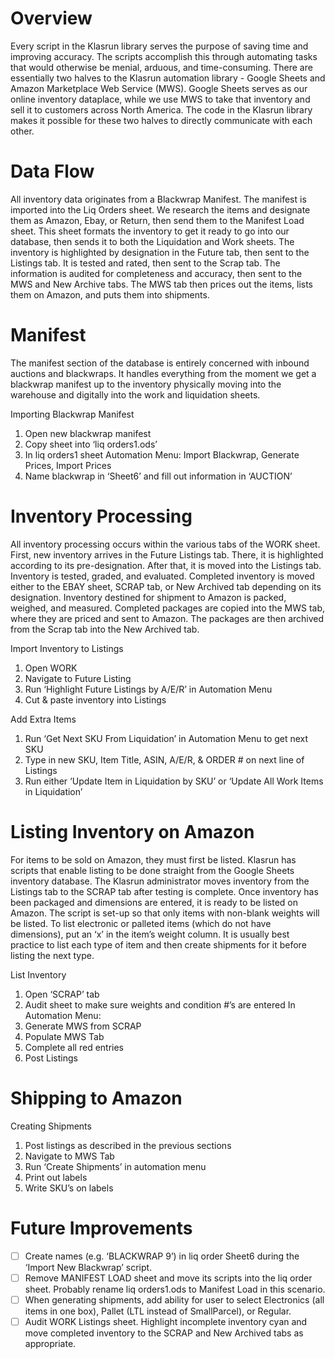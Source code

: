 # Overview
Every script in the Klasrun library serves the purpose of saving time and improving accuracy. The scripts accomplish this through automating tasks that would otherwise be menial, arduous, and time-consuming. There are essentially two halves to the Klasrun automation library - Google Sheets and Amazon Marketplace Web Service (MWS). Google Sheets serves as our online inventory dataplace, while we use MWS to take that inventory and sell it to customers across North America. The code in the Klasrun library makes it possible for these two halves to directly communicate with each other.

# Data Flow
All inventory data originates from a Blackwrap Manifest.  The manifest is imported into the Liq Orders sheet. We research the items and designate them as Amazon, Ebay, or Return, then send them to the Manifest Load sheet. This sheet formats the inventory to get it ready to go into our database, then sends it to both the Liquidation and Work sheets. The inventory is highlighted by designation in the Future tab, then sent to the Listings tab. It is tested and rated, then sent to the Scrap tab. The information is audited for completeness and accuracy, then sent to the MWS and New Archive tabs. The MWS tab then prices out the items, lists them on Amazon, and puts them into shipments.

# Manifest
The manifest section of the database is entirely concerned with inbound auctions and blackwraps. It handles everything from the moment we get a blackwrap manifest up to the inventory physically moving into the warehouse and digitally into the work and liquidation sheets.

Importing Blackwrap Manifest
1. Open new blackwrap manifest
2. Copy sheet into ‘liq orders1.ods’
3. In liq orders1 sheet Automation Menu: Import Blackwrap, Generate Prices, Import Prices
4. Name blackwrap in ‘Sheet6’ and fill out information in ‘AUCTION’

# Inventory Processing
All inventory processing occurs within the various tabs of the WORK sheet. First, new inventory arrives in the Future Listings tab. There, it is highlighted according to its pre-designation. After that, it is moved into the Listings tab. Inventory is tested, graded, and evaluated. Completed inventory is moved either to the EBAY sheet, SCRAP tab, or New Archived tab depending on its designation. Inventory destined for shipment to Amazon is packed, weighed, and measured. Completed packages are copied into the MWS tab, where they are priced and sent to Amazon. The packages are then archived from the Scrap tab into the New Archived tab.

Import Inventory to Listings
1. Open WORK
2. Navigate to Future Listing
3. Run ‘Highlight Future Listings by A/E/R’ in Automation Menu
4. Cut & paste inventory into Listings

Add Extra Items
1. Run ‘Get Next SKU From Liquidation’ in Automation Menu to get next SKU
2. Type in new SKU, Item Title, ASIN, A/E/R, & ORDER # on next line of Listings
3. Run either ‘Update Item in Liquidation by SKU’ or ‘Update All Work Items in Liquidation’

# Listing Inventory on Amazon
For items to be sold on Amazon, they must first be listed. Klasrun has scripts that enable listing to be done straight from the Google Sheets inventory database. The Klasrun administrator moves inventory from the Listings tab to the SCRAP tab after testing is complete. Once inventory has been packaged and dimensions are entered, it is ready to be listed on Amazon. The script is set-up so that only items with non-blank weights will be listed. To list electronic or palleted items (which do not have dimensions), put an ‘x’ in the item’s weight column. It is usually best practice to list each type of item and then create shipments for it before listing the next type.

List Inventory
1. Open ‘SCRAP’ tab
2. Audit sheet to make sure weights and condition #’s are entered
   In Automation Menu:
3. Generate MWS from SCRAP
4. Populate MWS Tab
5. Complete all red entries
6. Post Listings

# Shipping to Amazon

Creating Shipments
1. Post listings as described in the previous sections
2. Navigate to MWS Tab
3. Run ‘Create Shipments’ in automation menu
4. Print out labels
5. Write SKU’s on labels


# Future Improvements
- [ ] Create names (e.g. ‘BLACKWRAP 9’) in liq order Sheet6 during the ‘Import New Blackwrap’ script.
- [ ] Remove MANIFEST LOAD sheet and move its scripts into the liq order sheet. Probably rename liq orders1.ods to Manifest Load in this scenario.
- [ ] When generating shipments, add ability for user to select Electronics (all items in one box), Pallet (LTL instead of SmallParcel), or Regular.
- [ ] Audit WORK Listings sheet. Highlight incomplete inventory cyan and move completed inventory to the SCRAP and New Archived tabs as appropriate.
